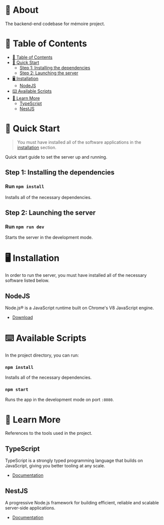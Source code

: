 # :cherry_blossom: About

The backend-end codebase for mémoire project.

# :memo: Table of Contents

- [:memo: Table of Contents](#memo-table-of-contents)
- [:rocket: Quick Start](#rocket-quick-start)
  - [Step 1: Installing the dependencies](#step-1-installing-the-dependencies)
  - [Step 2: Launching the server](#step-2-launching-the-server)
- [:desktop_computer: Installation](#desktop_computer-installation)
  - [NodeJS](#nodejs)
- [:keyboard: Available Scripts](#keyboard-available-scripts)
- [:green_book: Learn More](#green_book-learn-more)
  - [TypeScript](#typescript)
  - [NestJS](#nestjs)

# :rocket: Quick Start

> You must have installed all of the software applications in the [installation](#desktop_computer-installation) section.

Quick start guide to set the server up and running.

## Step 1: Installing the dependencies

### Run `npm install`

Installs all of the necessary dependencies.

## Step 2: Launching the server

### Run `npm run dev`

Starts the server in the development mode.

# :desktop_computer: Installation

In order to run the server, you must have installed all of the necessary software listed below.

## NodeJS

Node.js® is a JavaScript runtime built on Chrome's V8 JavaScript engine.

- [Download](https://nodejs.org/en/)

# :keyboard: Available Scripts

In the project directory, you can run:

### `npm install`

Installs all of the necessary dependencies.

### `npm start`

Runs the app in the development mode on port `:8080`.

# :green_book: Learn More

References to the tools used in the project.

## TypeScript

TypeScript is a strongly typed programming language that builds on JavaScript, giving you better tooling at any scale.

- [Documentation](https://www.typescriptlang.org/docs/)

## NestJS

A progressive Node.js framework for building efficient, reliable and scalable server-side applications.

- [Documentation](https://docs.nestjs.com/)
